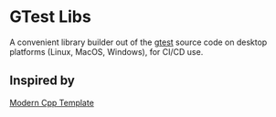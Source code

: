 # GTest Libs
A convenient library builder out of the [gtest](https://github.com/google/googletest) source code on desktop platforms (Linux, MacOS, Windows), for CI/CD use.

## Inspired by
[Modern Cpp Template](https://github.com/filipdutescu/modern-cpp-template)
